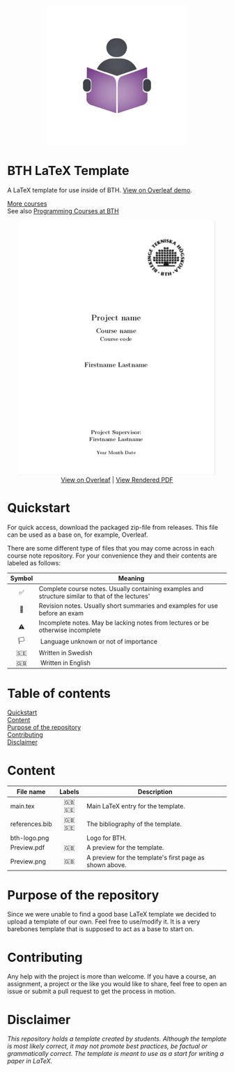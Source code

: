 <p align="center">
  <img alt="Logo" src="https://github.com/CourseNotesBTH/BTH-Latex-Template/raw/master/logo.png">
</p>

BTH LaTeX Template
======

A LaTeX template for use inside of BTH. [View on Overleaf demo](https://www.overleaf.com/read/vzpywvkfhvkr).

[More courses](https://github.com/CourseNotesBTH) <br />
See also [Programming Courses at BTH](https://github.com/ProgrammingCoursesBTH)

<p align="center">
  <img alt="Preview of front page" src="https://github.com/CourseNotesBTH/BTH-Latex-Template/raw/master/Preview.png" href="https://www.overleaf.com/read/vzpywvkfhvkr">
  <br />
  <a href="https://www.overleaf.com/read/vzpywvkfhvkr">View on Overleaf</a> | <a href="https://github.com/CourseNotesBTH/BTH-Latex-Template/blob/master/Preview.pdf">View Rendered PDF</a>
</p>

# Quickstart
<a name="quickstart"></a>

For quick access, download the packaged zip-file from releases. This file can be used as a base on, for example, Overleaf.

There are some different type of files that you may come across in each course note repository. For your convenience they and their contents are labeled as follows:

| Symbol | Meaning |
| :----: | ------- |
| ✅  | Complete course notes. Usually containing examples and structure similar to that of the lectures' |
| 📝 | Revision notes. Usually short summaries and examples for use before an exam |
| ⚠️ | Incomplete notes. May be lacking notes from lectures or be otherwise incomplete |
| 🏳️ | Language unknown or not of importance |
| 🇸🇪 | Written in Swedish |
| 🇬🇧 | Written in English |

# Table of contents

[Quickstart](#quickstart)<br/>
[Content]("#content")<br />
[Purpose of the repository]("#purpose")<br />
[Contributing](#contributing)<br/>
[Disclaimer](#disclaimer)

# Content
<a name="content"></a>

| File name | Labels | Description |
| --------- | :----: | ----------- |
| main.tex | 🇬🇧 🇸🇪 | Main LaTeX entry for the template. |
| references.bib | 🇬🇧 🇸🇪 | The bibliography of the template. |
| bth-logo.png |  | Logo for BTH. |
| Preview.pdf | 🇬🇧 | A preview for the template. |
| Preview.png | 🇬🇧 | A preview for the template's first page as shown above. |

# Purpose of the repository
<a name="purpose"></a>

Since we were unable to find a good base LaTeX template we decided to upload a template of our own. Feel free to use/modify it. It is a very barebones template that is supposed to act as a base to start on. 

# Contributing
<a name="contributing"></a>

Any help with the project is more than welcome. If you have a course, an assignment, a project or the like you would like to share, feel free to open an issue or submit a pull request to get the process in motion.

# Disclaimer
<a name="disclaimer"></a>

_This repository holds a template created by students. Although the template is most likely correct, it may not promote best practices, be factual or grammatically correct. The template is meant to use as a start for writing a paper in LaTeX._
